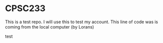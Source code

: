 # CPSC233
This is a test repo. I will use this to test my account.
This line of code was is coming from the local computer (by Lorans)

test
